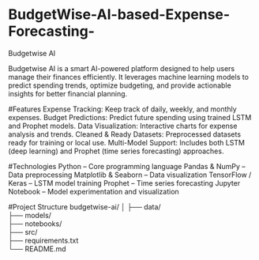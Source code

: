 # BudgetWise-AI-based-Expense-Forecasting-
Budgetwise AI 

Budgetwise AI is a smart AI-powered platform designed to help users manage their finances efficiently. It leverages machine learning models to predict spending trends, optimize budgeting, and provide actionable insights for better financial planning.

#Features 
Expense Tracking: Keep track of daily, weekly, and monthly expenses.
Budget Predictions: Predict future spending using trained LSTM and Prophet models.
Data Visualization: Interactive charts for expense analysis and trends.
Cleaned & Ready Datasets: Preprocessed datasets ready for training or local use.
Multi-Model Support: Includes both LSTM (deep learning) and Prophet (time series forecasting) approaches.

#Technologies 
Python – Core programming language
Pandas & NumPy – Data preprocessing
Matplotlib & Seaborn – Data visualization
TensorFlow / Keras – LSTM model training
Prophet – Time series forecasting
Jupyter Notebook – Model experimentation and visualization

#Project Structure 
budgetwise-ai/
│
├── data/                   
├── models/                 
├── notebooks/              
├── src/                   
├── requirements.txt        
└── README.md
